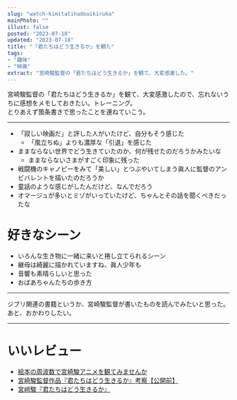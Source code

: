 ```yaml
---
slug: "watch-kimitatihadouikiruka"
mainPhoto: ""
illust: false
posted: "2023-07-18"
updated: "2023-07-18"
title: "「君たちはどう生きるか」を観た"
tags: 
- "趣味"
- "映画"
extract: "宮崎駿監督の「君たちはどう生きるか」を観て、大変感激した。"
---
```

宮崎駿監督の「君たちはどう生きるか」を観て、大変感激したので、忘れないうちに感想をメモしておきたい。トレーニング。  
とりあえず箇条書きで思ったことを連ねていこう。

---

- 「寂しい映画だ」と評した人がいたけど、自分もそう感じた
  - 「風立ちぬ」よりも濃厚な「引退」を感じた
- ままならない世界でどう生きていたのか、何が残せたのだろうかみたいな
  - ままならないさまがすごく印象に残った
- 戦闘機のキャノピーをみて「美しい」とつぶやいてしまう眞人に監督のアンビバレントを描いたのだろうか
- 童話のような感じがしたんだけど、なんでだろう
- オマージュが多いとミゾがいっていたけど、ちゃんとその話を聞くべきだったな

# 好きなシーン
- いろんな生き物に一緒に来いと捲し立てられるシーン
- 継母は綺麗に描かれていますね、眞人少年も
- 音響も素晴らしいと思った
- おばあちゃんたちの歩き方

---
ジブリ関連の書籍というか、宮崎駿監督が書いたものを読んでみたいと思った。
あと、おかわりしたい。

---
# いいレビュー
- [絵本の周波数で宮崎駿アニメを観てみませんか](https://p-shirokuma.hatenadiary.com/entry/20230721/1689905202)
- [宮崎駿監督作品『君たちはどう生きるか』考察【公開前】](https://purplepig01.blog.fc2.com/blog-entry-326.html)
- [宮﨑駿『君たちはどう生きるか』](https://hiko1985.hatenablog.com/entry/2023/07/17/135024)



